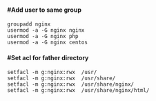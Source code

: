 


#### #Add user to same group
```
groupadd nginx
usermod -a -G nginx nginx
usermod -a -G nginx php
usermod -a -G nginx centos
```
#### #Set acl for father directory 

```
setfacl -m g:nginx:rwx  /usr/
setfacl -m g:nginx:rwx  /usr/share/
setfacl -m g:nginx:rwx  /usr/share/nginx/
setfacl -m g:nginx:rwx  /usr/share/nginx/html/
```